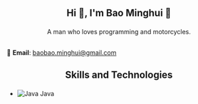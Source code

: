 ## <p align="center">Hi 👋, I'm Bao Minghui 👋</p>
<p align="center">A man who loves programming and motorcycles.</p>

## 

📧 **Email**: [baobao.minghui@gmail.com](mailto:baobao.minghui@gmail.com)  

## <p align="center">Skills and Technologies</p>
  - ![Java](https://img.icons8.com/color/48/000000/java-coffee-cup-logo.png) Java
